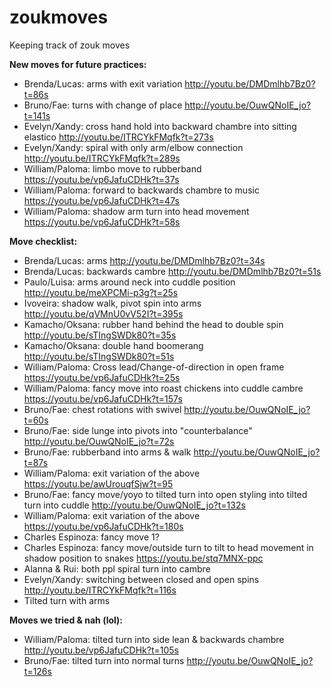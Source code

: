 # zoukmoves
Keeping track of zouk moves

**New moves for future practices:**
- Brenda/Lucas: arms with exit variation http://youtu.be/DMDmlhb7Bz0?t=86s 
- Bruno/Fae: turns with change of place http://youtu.be/OuwQNoIE_jo?t=141s
- Evelyn/Xandy: cross hand hold into backward chambre into sitting elastico http://youtu.be/ITRCYkFMqfk?t=273s
- Evelyn/Xandy: spiral with only arm/elbow connection http://youtu.be/ITRCYkFMqfk?t=289s
- William/Paloma: limbo move to rubberband https://youtu.be/vp6JafuCDHk?t=37s
- William/Paloma: forward to backwards chambre to music https://youtu.be/vp6JafuCDHk?t=47s
- William/Paloma: shadow arm turn into head movement https://youtu.be/vp6JafuCDHk?t=58s


**Move checklist:**
- Brenda/Lucas: arms http://youtu.be/DMDmlhb7Bz0?t=34s
- Brenda/Lucas: backwards cambre http://youtu.be/DMDmlhb7Bz0?t=51s
- Paulo/Luisa: arms around neck into cuddle position http://youtu.be/meXPCMi-p3g?t=25s
- Ivoveira: shadow walk, pivot spin into arms http://youtu.be/qVMnU0vV52I?t=395s
- Kamacho/Oksana: rubber hand behind the head to double spin http://youtu.be/sTIngSWDk80?t=35s
- Kamacho/Oksana: double hand boomerang http://youtu.be/sTIngSWDk80?t=51s
- William/Paloma: Cross lead/Change-of-direction in open frame https://youtu.be/vp6JafuCDHk?t=25s
- William/Paloma: fancy move into roast chickens into cuddle cambre https://youtu.be/vp6JafuCDHk?t=157s
- Bruno/Fae: chest rotations with swivel http://youtu.be/OuwQNoIE_jo?t=60s
- Bruno/Fae: side lunge into pivots into "counterbalance" http://youtu.be/OuwQNoIE_jo?t=72s
- Bruno/Fae: rubberband into arms & walk http://youtu.be/OuwQNoIE_jo?t=87s
- William/Paloma: exit variation of the above https://youtu.be/awUrouqfSjw?t=95
- Bruno/Fae: fancy move/yoyo to tilted turn into open styling into tilted turn into cuddle http://youtu.be/OuwQNoIE_jo?t=132s
- William/Paloma: exit variation of the above https://youtu.be/vp6JafuCDHk?t=180s
- Charles Espinoza: fancy move 1?
- Charles Espinoza: fancy move/outside turn to tilt to head movement in shadow position to snakes https://youtu.be/stq7MNX-ppc
- Alanna & Rui: both ppl spiral turn into cambre
- Evelyn/Xandy: switching between closed and open spins http://youtu.be/ITRCYkFMqfk?t=116s
- Tilted turn with arms

**Moves we tried & nah (lol):**
- William/Paloma: tilted turn into side lean & backwards chambre http://youtu.be/vp6JafuCDHk?t=105s
- Bruno/Fae: tilted turn into normal turns http://youtu.be/OuwQNoIE_jo?t=126s
